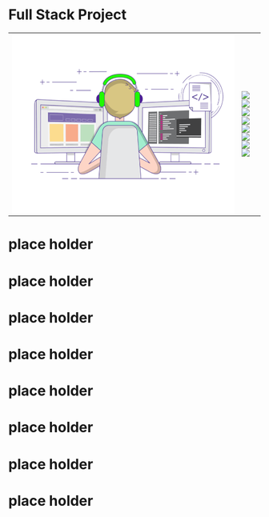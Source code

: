 # Full Stack Project
|    |        |
| -------- | -------------- |
| <img style="float: left;" src="https://github.com/huaxing-w/fullStackProject/blob/main/others/ExemplaryFairFeline-max-1mb.gif" height="360px" width="480px"> |<img style="float: left;" src="https://img.shields.io/github/commit-activity/w/huaxing-w/fullStackProject"><br/><img style="float: left;" src="https://img.shields.io/github/last-commit/huaxing-w/fullStackProject"><br/><img style="float: left;" src="https://komarev.com/ghpvc/?username=huaxing-w"><br><img style="float: left;" src="https://img.shields.io/badge/HTML-239120?style=for-the-badge&logo=html5&logoColor=white"><img style="float: left;" src="https://img.shields.io/badge/CSS-239120?&style=for-the-badge&logo=css3&logoColor=white"><br><img style="float: left;" src="https://img.shields.io/badge/JavaScript-F7DF1E?style=for-the-badge&logo=javascript&logoColor=black"><br><img style="float: left;" src="https://img.shields.io/badge/React-20232A?style=for-the-badge&logo=react&logoColor=61DAFB"><br><img style="float: left;" src="https://img.shields.io/badge/jQuery-0769AD?style=for-the-badge&logo=jquery&logoColor=white">

# place holder
# place holder
# place holder
# place holder
# place holder
# place holder
# place holder
# place holder
